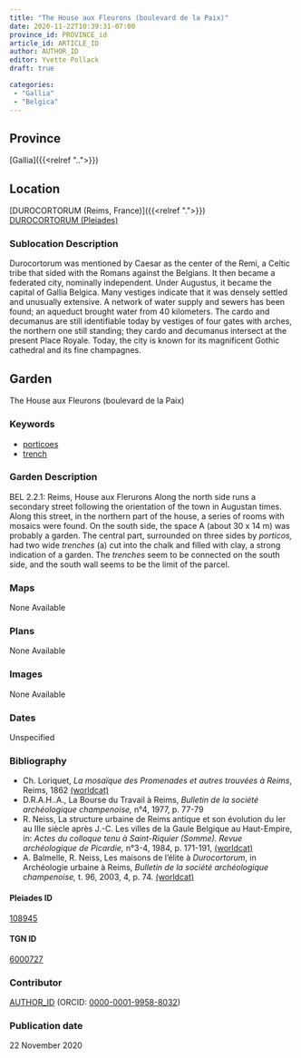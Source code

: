 ```yaml
---
title: "The House aux Fleurons (boulevard de la Paix)"
date: 2020-11-22T10:39:31-07:00
province_id: PROVINCE_id
article_id: ARTICLE_ID
author: AUTHOR_ID
editor: Yvette Pollack
draft: true

categories:
 - "Gallia"
 - "Belgica"
---
```


## Province
[Gallia]({{<relref "..">}})

## Location

[DUROCORTORUM (Reims, France)]({{<relref ".">}}) \
[DUROCORTORUM (Pleiades)](https://pleiades.stoa.org/places/108945)

<!--### Location Description-->

<!-- LEAVE THIS BLANK FOR NOW -->

<!--## Sublocation-->

<!--
[AREA WITHIN LOCATION, LIKE “PALATINE HILL”](GEOREFERENCE LINK)
A sublocation is any area larger than an individual garden, but located within a location. I would always try to include a link to a controlled vocabulary here if possible. This ID may well be different from the Garden ID, e.g., Pompeii versus a Garden in one of the houses which has its own Pleiades ID.
-->

### Sublocation Description

Durocortorum was mentioned by Caesar as the center of the Remi, a Celtic tribe that sided with the Romans against the Belgians. It then became a federated city, nominally independent.  Under Augustus, it became the capital of Gallia Belgica. Many vestiges indicate that it was densely settled and unusually extensive.   A network of water supply and sewers has been found; an aqueduct brought water from 40 kilometers.  The cardo and decumanus are still identifiable today by vestiges of four gates with arches, the northern one still standing; they cardo and decumanus intersect at the present Place Royale.  Today, the city is known for its magnificent Gothic cathedral and its fine champagnes.

## Garden
The House aux Fleurons (boulevard de la Paix)

### Keywords
- [porticoes](http://vocab.getty.edu/page/aat/300004145)
- [trench](http://vocab.getty.edu/page/aat/300008022)


### Garden Description

BEL 2.2.1: Reims, House aux Flerurons
Along the north side runs a secondary street following the orientation of the town in Augustan times. Along this street, in the northern part of the house, a series of rooms with mosaics were found. On the south side, the space A (about 30 x 14 m) was probably a garden. The central part, surrounded on three sides by *porticos,* had two wide *trenches* (a) cut into the chalk and filled with clay, a strong indication of a garden. The *trenches* seem to be connected on the south side, and the south wall seems to be the limit of the parcel.



### Maps

None Available

### Plans

None Available
<!--
{{< figure src="IMG_URL" alt="ALT_TEXT" title="CAPTION" >}}
-->

### Images

None Available
<!--
{{< figure src="IMG_URL" alt="ALT_TEXT" title="CAPTION" >}}
-->

### Dates
Unspecified

### Bibliography
- Ch. Loriquet, *La mosaïque des Promenades et autres trouvées à Reims*, Reims, 1862 [(worldcat)](http://www.worldcat.org/oclc/609628912)
- D.R.A.H..A., La Bourse du Travail à Reims, *Bulletin de la société archéologique champenoise,* n°4, 1977, p. 77-79   <!--not on worldcat -->
- R. Neiss, La structure urbaine de Reims antique et son évolution du Ier au IIIe siècle après J.-C. Les villes de la Gaule Belgique au Haut-Empire, in: *Actes du colloque tenu à Saint-Riquier (Somme). Revue archéologique de Picardie,* n°3-4, 1984, p. 171-191, [(worldcat)](http://www.worldcat.org/oclc/754518194)
- A. Balmelle, R. Neiss, Les maisons de l’élite à *Durocortorum*, in Archéologie urbaine à Reims, *Bulletin de la société archéologique champenoise,* t. 96, 2003, 4, p. 74. [(worldcat)](http://www.worldcat.org/oclc/718698064)


<!--#### Periodo ID-->

<!-- [PERIODO_ID](https://pleiades.stoa.org/places/PLEIADES_ID) -->

#### Pleiades ID

[108945](https://pleiades.stoa.org/places/108945)

#### TGN ID
[6000727](http://vocab.getty.edu/page/tgn/6000727)

### Contributor
[AUTHOR_ID](link) (ORCID: [0000-0001-9958-8032](https://orcid.org/0000-0001-9958-8032))

### Publication date
22 November 2020

<!--### Related articles-->

<!-- Links to other related articles. Leave blank for now -->